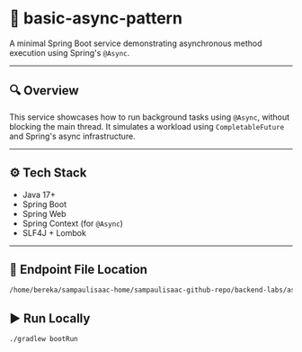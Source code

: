 # 🧩 basic-async-pattern

A minimal Spring Boot service demonstrating asynchronous method execution using Spring's `@Async`.

---

## 🔍 Overview

This service showcases how to run background tasks using `@Async`, without blocking the main thread. It simulates a workload using `CompletableFuture` and Spring's async infrastructure.

---

## ⚙️ Tech Stack

- Java 17+
- Spring Boot
- Spring Web
- Spring Context (for `@Async`)
- SLF4J + Lombok

---

## 📂 Endpoint File Location

```bash
/home/bereka/sampaulisaac-home/sampaulisaac-github-repo/backend-labs/async-patterns/basic-async-pattern/endpoints/test_endpoints.txt
```

## ▶️ Run Locally

```bash
./gradlew bootRun
```
